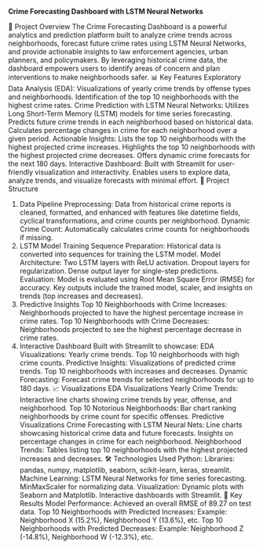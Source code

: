 **Crime Forecasting Dashboard with LSTM Neural Networks**


🚓 Project Overview
The Crime Forecasting Dashboard is a powerful analytics and prediction platform built to analyze crime trends across neighborhoods, forecast future crime rates using LSTM Neural Networks, and provide actionable insights to law enforcement agencies, urban planners, and policymakers. By leveraging historical crime data, the dashboard empowers users to identify areas of concern and plan interventions to make neighborhoods safer.
📊 Key Features
Exploratory Data Analysis (EDA):
Visualizations of yearly crime trends by offense types and neighborhoods.
Identification of the top 10 neighborhoods with the highest crime rates.
Crime Prediction with LSTM Neural Networks:
Utilizes Long Short-Term Memory (LSTM) models for time series forecasting.
Predicts future crime trends in each neighborhood based on historical data.
Calculates percentage changes in crime for each neighborhood over a given period.
Actionable Insights:
Lists the top 10 neighborhoods with the highest projected crime increases.
Highlights the top 10 neighborhoods with the highest projected crime decreases.
Offers dynamic crime forecasts for the next 180 days.
Interactive Dashboard:
Built with Streamlit for user-friendly visualization and interactivity.
Enables users to explore data, analyze trends, and visualize forecasts with minimal effort.
📂 Project Structure
1. Data Pipeline
Preprocessing: Data from historical crime reports is cleaned, formatted, and enhanced with features like datetime fields, cyclical transformations, and crime counts per neighborhood.
Dynamic Crime Count: Automatically calculates crime counts for neighborhoods if missing.
2. LSTM Model Training
Sequence Preparation: Historical data is converted into sequences for training the LSTM model.
Model Architecture:
Two LSTM layers with ReLU activation.
Dropout layers for regularization.
Dense output layer for single-step predictions.
Evaluation:
Model is evaluated using Root Mean Square Error (RMSE) for accuracy.
Key outputs include the trained model, scaler, and insights on trends (top increases and decreases).
3. Predictive Insights
Top 10 Neighborhoods with Crime Increases:
Neighborhoods projected to have the highest percentage increase in crime rates.
Top 10 Neighborhoods with Crime Decreases:
Neighborhoods projected to see the highest percentage decrease in crime rates.
4. Interactive Dashboard
Built with Streamlit to showcase:
EDA Visualizations:
Yearly crime trends.
Top 10 neighborhoods with high crime counts.
Predictive Insights:
Visualizations of predicted crime trends.
Top 10 neighborhoods with increases and decreases.
Dynamic Forecasting: Forecast crime trends for selected neighborhoods for up to 180 days.
📈 Visualizations
EDA Visualizations
Yearly Crime Trends:
Interactive line charts showing crime trends by year, offense, and neighborhood.
Top 10 Notorious Neighborhoods:
Bar chart ranking neighborhoods by crime count for specific offenses.
Predictive Visualizations
Crime Forecasting with LSTM Neural Nets:
Line charts showcasing historical crime data and future forecasts.
Insights on percentage changes in crime for each neighborhood.
Neighborhood Trends:
Tables listing top 10 neighborhoods with the highest projected increases and decreases.
🛠️ Technologies Used
Python:
Libraries: pandas, numpy, matplotlib, seaborn, scikit-learn, keras, streamlit.
Machine Learning:
LSTM Neural Networks for time series forecasting.
MinMaxScaler for normalizing data.
Visualization:
Dynamic plots with Seaborn and Matplotlib.
Interactive dashboards with Streamlit.
📜 Key Results
Model Performance:
Achieved an overall RMSE of 89.27 on test data.
Top 10 Neighborhoods with Predicted Increases:
Example: Neighborhood X (15.2%), Neighborhood Y (13.6%), etc.
Top 10 Neighborhoods with Predicted Decreases:
Example: Neighborhood Z (-14.8%), Neighborhood W (-12.3%), etc.
